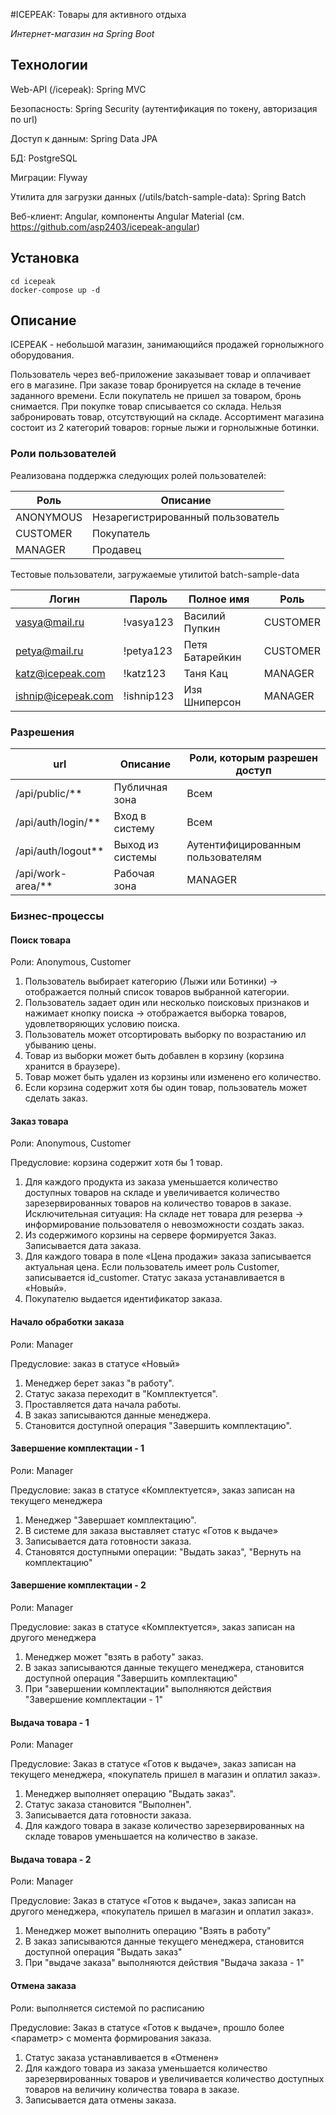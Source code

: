 #ICEPEAK: Товары для активного отдыха

*Интернет-магазин на Spring Boot*

## Технологии

Web-API (/icepeak): Spring MVC

Безопасность: Spring Security (аутентификация по токену, авторизация по url)

Доступ к данным: Spring Data JPA

БД: PostgreSQL

Миграции: Flyway

Утилита для загрузки данных (/utils/batch-sample-data):  Spring Batch

Веб-клиент: Angular, компоненты Angular Material (см. https://github.com/asp2403/icepeak-angular)

## Установка

```
cd icepeak
docker-compose up -d
```
## Описание

ICEPEAK - небольшой магазин, занимающийся продажей горнолыжного оборудования.  

Пользователь через веб-приложение заказывает товар и оплачивает его в магазине. При заказе товар бронируется на складе в течение заданного времени. Если покупатель не пришел за товаром, бронь снимается. При покупке товар списывается со склада. Нельзя забронировать товар, отсутствующий на складе.
Ассортимент магазина состоит из 2 категорий товаров: горные лыжи и горнолыжные ботинки.

### Роли пользователей

Реализована поддержка следующих ролей пользователей:

Роль|Описание
---|---
ANONYMOUS|Незарегистрированный пользователь
CUSTOMER|Покупатель
MANAGER|Продавец

Тестовые пользователи, загружаемые утилитой batch-sample-data

Логин|Пароль|Полное имя|Роль
-----|------|----------|----
vasya@mail.ru|!vasya123|Василий Пупкин|CUSTOMER
petya@mail.ru|!petya123|Петя Батарейкин|CUSTOMER
katz@icepeak.com|!katz123|Таня Кац|MANAGER
ishnip@icepeak.com|!ishnip123|Изя Шниперсон|MANAGER

### Разрешения

url|Описание|Роли, которым разрешен доступ
---|---------|----------------------------
/api/public/**|Публичная зона|Всем
/api/auth/login/**|Вход в систему|Всем
/api/auth/logout**|Выход из системы|Аутентифицированным пользователям
/api/work-area/**|Рабочая зона|MANAGER


### Бизнес-процессы

#### Поиск товара
Роли: Anonymous, Customer

1. Пользователь выбирает категорию (Лыжи или Ботинки) -> отображается полный список товаров выбранной категории.
2. Пользователь задает один или несколько поисковых признаков и нажимает кнопку поиска -> отображается выборка товаров, удовлетворяющих условию поиска. 
3. Пользователь может отсортировать выборку по возрастанию ил убыванию цены.
4. Товар из выборки может быть добавлен в корзину (корзина хранится в браузере).
5. Товар может быть удален из корзины или изменено его количество.
6. Если корзина содержит хотя бы один товар, пользователь может сделать заказ.
   
#### Заказ товара
   Роли: Anonymous, Customer

   Предусловие: корзина содержит хотя бы 1 товар.

1. Для каждого продукта из заказа уменьшается количество доступных товаров на складе и увеличивается количество зарезервированных товаров на количество товаров в заказе.
   Исключительная ситуация: На складе нет товара для резерва  -> информирование пользователя о невозможности создать заказ.
2. Из содержимого корзины на сервере  формируется Заказ. Записывается дата заказа.
3. Для каждого товара в поле «Цена продажи» заказа записывается актуальная цена. Если пользователь имеет роль Customer, записывается id_customer. Статус заказа устанавливается в «Новый».
4. Покупателю выдается идентификатор заказа.
   
#### Начало обработки заказа
   Роли: Manager

   Предусловие: заказ в статусе «Новый»

1. Менеджер берет заказ "в работу". 
2. Статус заказа переходит в "Комплектуется". 
3. Проставляется дата начала работы.
4. В заказ записываются данные менеджера.
5. Становится доступной операция "Завершить комплектацию".

#### Завершение комплектации - 1
Роли: Manager

Предусловие: заказ в статусе «Комплектуется», заказ записан на текущего менеджера

1. Менеджер "Завершает комплектацию". 
2. В системе для заказа выставляет статус «Готов к выдаче»
3. Записывается дата готовности заказа.
4. Становятся доступными операции: "Выдать заказ", "Вернуть на комплектацию"


#### Завершение комплектации - 2
Роли: Manager

Предусловие: заказ в статусе «Комплектуется», заказ записан на другого менеджера

1. Менеджер может  "взять в работу" заказ.
2. В заказ записываются данные текущего менеджера, становится доступной операция "Завершить комплектацию"
3. При "завершении комплектации" выполняются действия "Завершение комплектации - 1"


#### Выдача товара - 1

Роли: Manager

Предусловие: Заказ в статусе «Готов к выдаче», заказ записан на текущего менеджера, «покупатель пришел в магазин и оплатил заказ».

1. Менеджер выполняет операцию "Выдать заказ".
2. Статус заказа становится "Выполнен".
3. Записывается дата готовности заказа.
4. Для каждого товара в заказе количество зарезервированных на складе товаров уменьшается на количество в заказе.

#### Выдача товара - 2

Роли: Manager

Предусловие: Заказ в статусе «Готов к выдаче», заказ записан на другого менеджера, «покупатель пришел в магазин и оплатил заказ».

1. Менеджер может выполнить операцию "Взять в работу"
2. В заказ записываются данные текущего менеджера, становится доступной операция "Выдать заказ"
3. При "выдаче заказа" выполняются действия "Выдача заказа - 1"

#### Отмена заказа
   
Роли: выполняется системой по расписанию

Предусловие: Заказ в статусе «Готов к выдаче», прошло более <параметр> с момента формирования заказа.

1. Статус заказа устанавливается в «Отменен»
2. Для каждого товара из заказа уменьшается количество зарезервированных товаров и увеличивается количество доступных товаров на величину количества товара в заказе.
3. Записывается дата отмены заказа.




